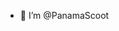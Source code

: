 - 👀 I’m @PanamaScoot

<!---
PanamaScoot/PanamaScoot is a ✨ special ✨ repository because its `README.md` (this file) appears on your GitHub profile.
You can click the Preview link to take a look at your changes.
--->
